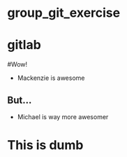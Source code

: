 # group_git_exercise
# gitlab

#Wow!

* Mackenzie is awesome

## But...
* Michael is way more awesomer

# This is dumb
